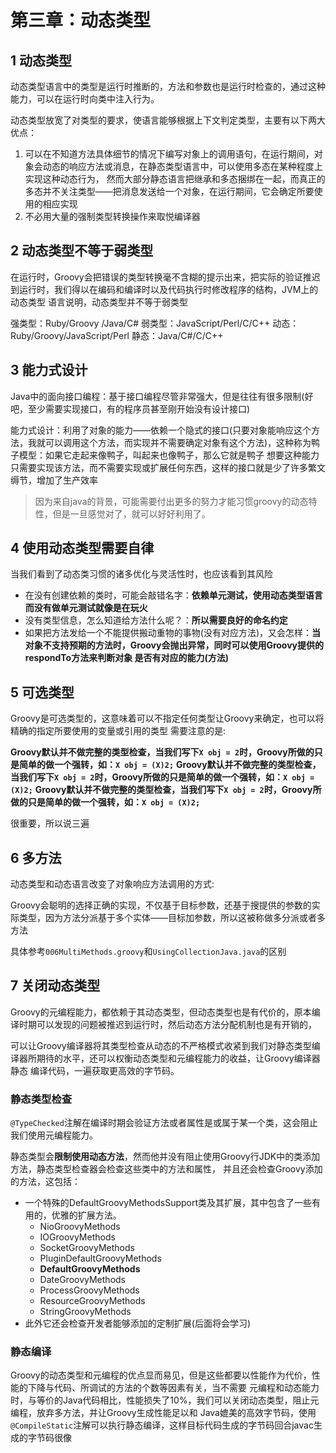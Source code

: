 # 第三章：动态类型

## 1 动态类型

动态类型语言中的类型是运行时推断的，方法和参数也是运行时检查的，通过这种能力，可以在运行时向类中注入行为。

动态类型放宽了对类型的要求，使语言能够根据上下文判定类型，主要有以下两大优点：

1. 可以在不知道方法具体细节的情况下编写对象上的调用语句，在运行期间，对象会动态的响应方法或消息，在静态类型语言中，可以使用多态在某种程度上实现这种动态行为，
然而大部分静态语言把继承和多态捆绑在一起，而真正的多态并不关注类型——把消息发送给一个对象，在运行期间，它会确定所要使用的相应实现
2. 不必用大量的强制类型转换操作来取悦编译器

## 2 动态类型不等于弱类型

在运行时，Groovy会把错误的类型转换毫不含糊的提示出来，把实际的验证推迟到运行时，我们得以在编码和编译时以及代码执行时修改程序的结构，JVM上的动态类型
语言说明，动态类型并不等于弱类型

强类型：Ruby/Groovy /Java/C#
弱类型：JavaScript/Perl/C/C++
动态：Ruby/Groovy/JavaScript/Perl
静态：Java/C#/C/C++

## 3 能力式设计

Java中的面向接口编程：基于接口编程尽管非常强大，但是往往有很多限制(好吧，至少需要实现接口，有的程序员甚至刚开始没有设计接口)

能力式设计：利用了对象的能力——依赖一个隐式的接口(只要对象能响应这个方法，我就可以调用这个方法，而实现并不需要确定对象有这个方法)，这种称为鸭子模型：如果它走起来像鸭子，叫起来也像鸭子，那么它就是鸭子
想要这种能力只需要实现该方法，而不需要实现或扩展任何东西，这样的接口就是少了许多繁文缛节，增加了生产效率

> 因为来自java的背景，可能需要付出更多的努力才能习惯groovy的动态特性，但是一旦感觉对了，就可以好好利用了。

## 4 使用动态类型需要自律

当我们看到了动态类习惯的诸多优化与灵活性时，也应该看到其风险

- 在没有创建依赖的类时，可能会敲错名字：**依赖单元测试，使用动态类型语言而没有做单元测试就像是在玩火**
- 没有类型信息，怎么知道给方法什么呢？：**所以需要良好的命名约定**
- 如果把方法发给一个不能提供搬动重物的事物(没有对应方法)，又会怎样：**当对象不支持预期的方法时，Groovy会抛出异常，同时可以使用Groovy提供的respondTo方法来判断对象
是否有对应的能力(方法)**

## 5 可选类型

Groovy是可选类型的，这意味着可以不指定任何类型让Groovy来确定，也可以将精确的指定所要使用的变量或引用的类型
需要注意的是:


**Groovy默认并不做完整的类型检查，当我们写下`X obj = 2`时，Groovy所做的只是简单的做一个强转，如：`X obj = (X)2;`**
**Groovy默认并不做完整的类型检查，当我们写下`X obj = 2`时，Groovy所做的只是简单的做一个强转，如：`X obj = (X)2;`**
**Groovy默认并不做完整的类型检查，当我们写下`X obj = 2`时，Groovy所做的只是简单的做一个强转，如：`X obj = (X)2;`**

很重要，所以说三遍


## 6 多方法

动态类型和动态语言改变了对象响应方法调用的方式:

Groovy会聪明的选择正确的实现，不仅基于目标参数，还基于搜提供的参数的实际类型，因为方法分派基于多个实体——目标加参数，所以这被称做多分派或者多方法

具体参考`006MultiMethods.groovy`和`UsingCollectionJava.java`的区别



## 7 关闭动态类型

Groovy的元编程能力，都依赖于其动态类型，但动态类型也是有代价的，原本编译时期可以发现的问题被推迟到运行时，然后动态方法分配机制也是有开销的，

可以让Groovy编译器将其类型检查从动态的不严格模式收紧到我们对静态类型编译器所期待的水平，还可以权衡动态类型和元编程能力的收益，让Groovy编译器静态
编译代码，一遍获取更高效的字节码。

### 静态类型检查

`@TypeChecked`注解在编译时期会验证方法或者属性是或属于某一个类，这会阻止我们使用元编程能力。

静态类型会**限制使用动态方法**，然而他并没有阻止使用Groovy行JDK中的类添加方法，静态类型检查器会检查这些类中的方法和属性，
并且还会检查Groovy添加的方法，这包括：

- 一个特殊的DefaultGroovyMethodsSupport类及其扩展，其中包含了一些有用的，优雅的扩展方法。
    - NioGroovyMethods
    - IOGroovyMethods
    - SocketGroovyMethods
    - PluginDefaultGroovyMethods
    - **DefaultGroovyMethods**
    - DateGroovyMethods
    - ProcessGroovyMethods
    - ResourceGroovyMethods
    - StringGroovyMethods
- 此外它还会检查开发者能够添加的定制扩展(后面将会学习)

### 静态编译

Groovy的动态类型和元编程的优点显而易见，但是这些都要以性能作为代价，性能的下降与代码、所调试的方法的个数等因素有关，当不需要
元编程和动态能力时，与等价的Java代码相比，性能损失了10%，我们可以关闭动态类型，阻止元编程，放弃多方法，并让Groovy生成性能足以和
Java媲美的高效字节码，使用`@CompileStatic`注解可以执行静态编译，这样目标代码生成的字节码回合javac生成的字节码很像